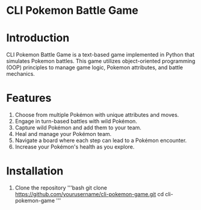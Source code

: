 # CLI Pokemon Battle Game
# Introduction
CLI Pokemon Battle Game is a text-based game implemented in Python that simulates Pokemon battles. This game utilizes object-oriented programming (OOP) principles to manage game logic, Pokemon attributes, and battle mechanics.

# Features
1. Choose from multiple Pokémon with unique attributes and moves.
2. Engage in turn-based battles with wild Pokémon.
3. Capture wild Pokémon and add them to your team.
4. Heal and manage your Pokémon team.
5. Navigate a board where each step can lead to a Pokémon encounter.
6. Increase your Pokémon's health as you explore.

# Installation
1. Clone the repository
'''bash
git clone https://github.com/yourusername/cli-pokemon-game.git
cd cli-pokemon-game
'''
